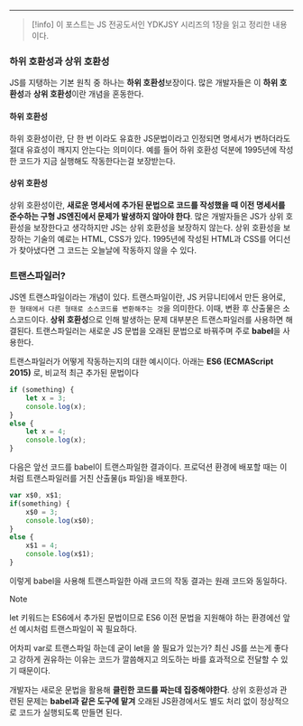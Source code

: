 
----

> [!info]
> 이 포스트는 JS 전공도서인 YDKJSY 시리즈의 1장을 읽고 정리한 내용이다.

### 하위 호환성과 상위 호환성

JS를 지탱하는 기본 원칙 중 하나는 **하위 호환성**보장이다.
많은 개발자들은 이 **하위 호환성**과 **상위 호환성**이란 개념을 혼동한다.

#### 하위 호환성

하위 호환성이란, 단 한 번 이라도 유효한 JS문법이라고 인정되면 명세서가 변하더라도 절대 유효성이 깨지지 안는다는 의미이다. 예를 들어 하위 호환성 덕분에 1995년에 작성한 코드가 지금 실행해도 작동한다는걸 보장받는다.
#### 상위 호환성

상위 호환성이란, **새로운 명세서에 추가된 문법으로 코드를 작성했을 때 이전 명세서를 준수하는 구형 JS엔진에서 문제가 발생하지 않아야 한다**. 
많은 개발자들은 JS가 상위 호환성을 보장한다고 생각하지만 JS는 상위 호환성을 보장하지 않는다. 상위 호환성을 보장하는 기술의 예로는 HTML, CSS가 있다. 1995년에 작성된 HTML과 CSS를 어디선가 찾아냈다면 그 코드는 오늘날에 작동하지 않을 수 있다.

### 트랜스파일러?

JS엔 트랜스파일이라는 개념이 있다.
트랜스파일이란, JS 커뮤니티에서 만든 용어로, `한 형태에서 다른 형태로 소스코드를 변환해주는 것`을 의미한다.
이때, 변환 후 산출물은 소스코드이다. **상위 호환성**으로 인해 발생하는 문제 대부분은 트랜스파일러를 사용하면 해결된다. 트랜스파일러는 새로운 JS 문법을 오래된 문법으로 바꿔주며 주로 **babel**을 사용한다.

트랜스파일러가 어떻게 작동하는지의 대한 예시이다.
아래는 **ES6 (ECMAScript 2015)** 로, 비교적 최근 추가된 문법이다

```js
if (something) {
	let x = 3;
	console.log(x);
}
else {
	let x = 4;
	console.log(x);
}
```

다음은 앞선 코드를 babel이 트랜스파일한 결과이다. 프로덕션 환경에 배포할 때는 이처럼 트랜스파일러를 거친 산출물(js 파일)을 배포한다.

```js
var x$0, x$1;
if(something) {
	x$0 = 3;
	console.log(x$0);
}
else {
	x$1 = 4;
	console.log(x$1);
}
```

이렇게 babel을 사용해 트랜스파일한 아래 코드의 작동 결과는 원래 코드와 동일하다.

> [!NOTE]
> let 키워드는 ES6에서 추가된 문법이므로 ES6 이전 문법을 지원해야 하는 환경에선 앞선 예시처럼 트랜스파일이 꼭 필요하다.

어차피 var로 트랜스파일 하는데 굳이 let을 쓸 필요가 있는가? 
최신 JS를 쓰는게 좋다고 강하게 권유하는 이유는 코드가 깔씀해지고 의도하는 바를 효과적으로 전달할 수 있기 때문이다.

개발자는 새로운 문법을 활용해 **클린한 코드를 짜는데 집중해야한다**. 상위 호환성과 관련된 문제는 **babel과 같은 도구에 맡겨** 오래된 JS환경에서도 별도 처리 없이 정상적으로 코드가 실행되도록 만들면 된다.

